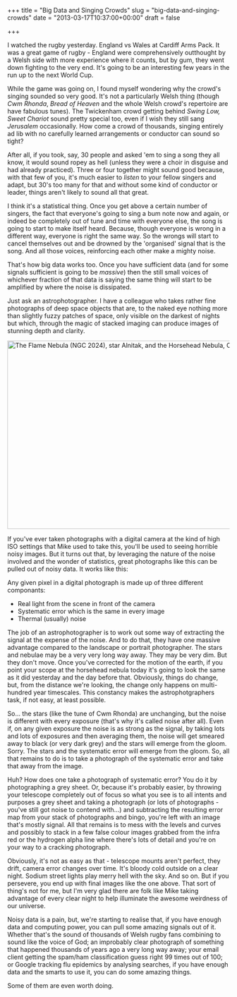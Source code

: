 +++
title = "Big Data and Singing Crowds"
slug = "big-data-and-singing-crowds"
date = "2013-03-17T10:37:00+00:00"
draft = false

+++

I watched the rugby yesterday. England vs Wales at Cardiff Arms Pack. It was a great game of rugby - England were comprehensively outthought by a Welsh side with more experience where it counts, but by gum, they went down fighting to the very end. It's going to be an interesting few years in the run up to the next World Cup.

While the game was going on, I found myself wondering why the crowd's singing sounded so very good. It's not a particularly Welsh thing (though _Cwm Rhonda_, _Bread of Heaven_ and the whole Welsh crowd's repertoire are have fabulous tunes). The Twickenham crowd getting behind _Swing Low, Sweet Chariot_ sound pretty special too, even if I wish they still sang _Jerusalem_ occasionally. How come a crowd of thousands, singing entirely ad lib with no carefully learned arrangements or conductor can sound so tight?

After all, if you took, say, 30 people and asked 'em to sing a song they all know, it would sound ropey as hell (unless they were a choir in disguise and had already practiced). Three or four together might sound good because, with that few of you, it's much easier to _listen_ to your fellow singers and adapt, but 30's too many for that and without some kind of conductor or leader, things aren't likely to sound all that great.

I think it's a statistical thing. Once you get above a certain number of singers, the fact that everyone's going to sing a bum note now and again, or indeed be completely out of tune and time with everyone else, the song is going to start to make itself heard. Because, though everyone is wrong in a different way, everyone is right the same way. So the wrongs will start to cancel themselves out and be drowned by the 'organised' signal that is the song. And all those voices, reinforcing each other make a mighty noise.

That's how big data works too. Once you have sufficient data (and for some signals sufficient is going to be _massive_) then the still small voices of whichever fraction of that data is saying the same thing will start to be amplified by where the noise is dissipated. 

Just ask an astrophotographer. I have a colleague who takes rather fine photographs of deep space objects that are, to the naked eye nothing more than slightly fuzzy patches of space, only visible on the darkest of nights but which, through the magic of stacked imaging can produce images of stunning depth and clarity.

<a href="http://www.flickr.com/photos/28745090@N02/8268345546/" title="The Flame Nebula (NGC 2024), star Alnitak, and the Horsehead Nebula, Orion by crowlem, on Flickr"><img src="http://farm9.staticflickr.com/8209/8268345546_bbc4c01882_z.jpg" width="640" height="427" alt="The Flame Nebula (NGC 2024), star Alnitak, and the Horsehead Nebula, Orion"></a>

If you've ever taken photographs with a digital camera at the kind of high ISO settings that Mike used to take this, you'll be used to seeing horrible noisy images. But it turns out that, by leveraging the nature of the noise involved and the wonder of statistics, great photographs like this can be pulled out of noisy data. It works like this: 

Any given pixel in a digital photograph is made up of three different componants:

  * Real light from the scene in front of the camera
  * Systematic error which is the same in every image
  * Thermal (usually) noise

The job of an astrophotographer is to work out some way of extracting the signal at the expense of the noise. And to do that, they have one massive advantage compared to the landscape or portrait photographer. The stars and nebulae may be a very very long way away. They may be very dim. But they don't move. Once you've corrected for the motion of the earth, if you point your scope at the horsehead nebula today it's going to look the same as it did yesterday and the day before that. Obviously, things do change, but, from the distance we're looking, the change only happens on multi-hundred year timescales. This constancy makes the astrophotgraphers task, if not easy, at least possible.

So... the stars (like the tune of Cwm Rhonda) are unchanging, but the noise is different with every exposure (that's why it's called noise after all). Even if, on any given exposure the noise is as strong as the signal, by taking lots and lots of exposures and then averaging them, the noise will get smeared away to black (or very dark grey) and the stars will emerge from the gloom. Sorry. The stars and the systematic error will emerge from the gloom. So, all that remains to do is to take a photograph of the systematic error and take that away from the image.

Huh? How does one take a photograph of systematic error? You do it by photographing a grey sheet. Or, because it's probably easier, by throwing your telescope completely out of focus so what you see is to all intents and purposes a grey sheet and taking a photograph (or lots of photographs - you've still got noise to contend with...) and subtracting the resulting error map from your stack of photographs and bingo, you're left with an image that's mostly signal. All that remains is to mess with the levels and curves and possibly to stack in a few false colour images grabbed from the infra red or the hydrogen alpha line where there's lots of detail and you're on your way to a cracking photograph.

Obviously, it's not as easy as that - telescope mounts aren't perfect, they drift, camera error changes over time. It's bloody cold outside on a clear night. Sodium street lights play merry hell with the sky. And so on. But if you persevere, you end up with final images like the one above. That sort of thing's not for me, but I'm very glad there are folk like Mike taking advantage of every clear night to help illuminate the awesome weirdness of our universe.

Noisy data is a pain, but, we're starting to realise that, if you have enough data and computing power, you can pull some amazing signals out of it. Whether that's the sound of thousands of Welsh rugby fans combining to sound like the voice of God; an improbably clear photograph of something that happened thousands of years ago a very long way away; your email client getting the spam/ham classification guess right 99 times out of 100; or Google tracking flu epidemics by analysing searches, if you have enough data and the smarts to use it, you can do some amazing things.

Some of them are even worth doing.
